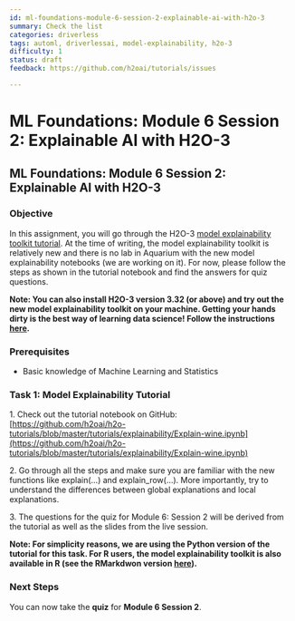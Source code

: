 ```yaml
---
id: ml-foundations-module-6-session-2-explainable-ai-with-h2o-3
summary: Check the list
categories: driverless
tags: automl, driverlessai, model-explainability, h2o-3
difficulty: 1
status: draft
feedback: https://github.com/h2oai/tutorials/issues

---
```


# ML Foundations: Module 6 Session 2: Explainable AI with H2O-3

## ML Foundations: Module 6 Session 2: Explainable AI with H2O-3

### Objective

In this assignment, you will go through the H2O-3 [model explainability toolkit tutorial](https://github.com/h2oai/h2o-tutorials/blob/master/tutorials/explainability/Explain-wine.ipynb). At the time of writing, the model explainability toolkit is relatively new and there is no lab in Aquarium with the new model explainability notebooks (we are working on it). For now, please follow the steps as shown in the tutorial notebook and find the answers for quiz questions. 

**Note: You can also install H2O-3 version 3.32 (or above) and try out the new model explainability toolkit on your machine. Getting your hands dirty is the best way of learning data science! Follow the instructions [here](http://h2o-release.s3.amazonaws.com/h2o/latest_stable.html).**

### Prerequisites

- Basic knowledge of Machine Learning and Statistics

### Task 1: Model Explainability Tutorial

1\. Check out the tutorial notebook on GitHub: [https://github.com/h2oai/h2o-tutorials/blob/master/tutorials/explainability/Explain-wine.ipynb](https://github.com/h2oai/h2o-tutorials/blob/master/tutorials/explainability/Explain-wine.ipynb)

2\. Go through all the steps and make sure you are familiar with the new functions like explain(...) and explain_row(...). More importantly, try to understand the differences between global explanations and local explanations.

3\. The questions for the quiz for Module 6: Session 2 will be derived from the tutorial as well as the slides from the live session.


**Note: For simplicity reasons, we are using the Python version of the tutorial for this task. For R users, the model explainability toolkit is also available in R (see the RMarkdwon version [here](https://github.com/h2oai/h2o-tutorials/blob/master/tutorials/explainability/Explain-wine.Rmd)).**


### Next Steps

You can now take the **quiz** for **Module 6 Session 2**.
